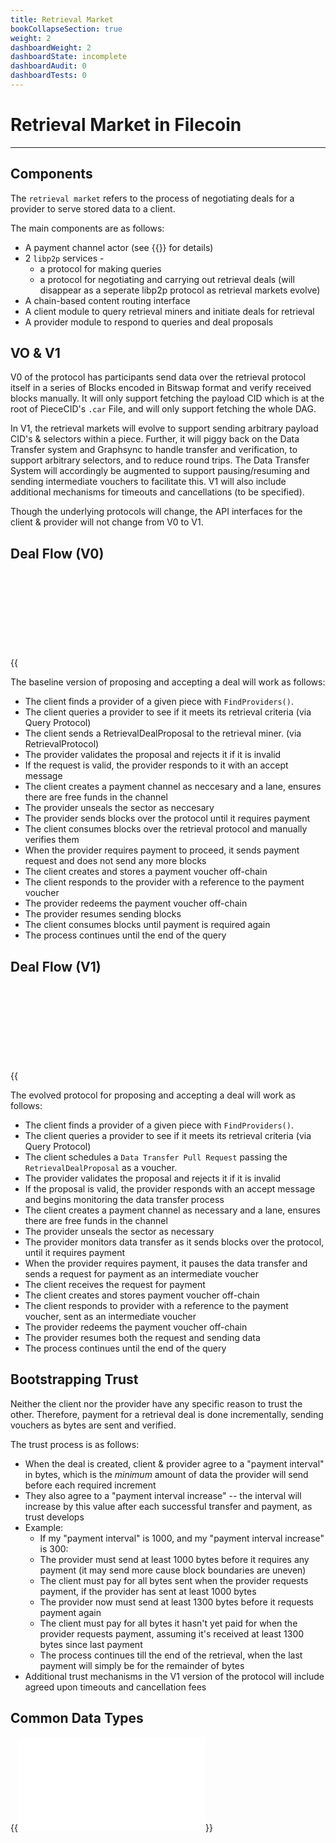 ```yaml
---
title: Retrieval Market
bookCollapseSection: true
weight: 2
dashboardWeight: 2
dashboardState: incomplete
dashboardAudit: 0
dashboardTests: 0
---
```


# Retrieval Market in Filecoin
---

## Components

The `retrieval market` refers to the process of negotiating deals for a provider to serve stored data to a client.

The main components are as follows:

- A payment channel actor (see {{<link payment_channel_actor>}} for details)
- 2 `libp2p` services - 
   - a protocol for making queries
   - a protocol for negotiating and carrying out retrieval deals (will disappear as a seperate libp2p protocol as retrieval markets evolve)
- A chain-based content routing interface
- A client module to query retrieval miners and initiate deals for retrieval
- A provider module to respond to queries and deal proposals

## VO & V1

V0 of the protocol has participants send data over the retrieval protocol itself in a series of Blocks encoded in Bitswap format and verify received blocks manually. It will only support fetching the payload CID which is at the root of PieceCID's `.car` File, and will only support fetching the whole DAG.

In V1, the retrieval markets will evolve to support sending arbitrary payload CID's & selectors within a piece. Further, it will piggy back on the Data Transfer system and Graphsync to handle transfer and verification, to support arbitrary selectors, and to reduce round trips.
The Data Transfer System will accordingly be augmented to support pausing/resuming and sending intermediate vouchers to facilitate this.
V1 will also include additional mechanisms for timeouts and cancellations (to be specified).

Though the underlying protocols will change, the API interfaces for the client & provider will not change from V0 to V1.

## Deal Flow (V0)

{{<svg src="retrieval_flow_v0.mmd.svg" title="Retrieval Flow - V0" >}}

The baseline version of proposing and accepting a deal will work as follows:

- The client finds a provider of a given piece with `FindProviders()`.
- The client queries a provider to see if it meets its retrieval criteria (via Query Protocol)
- The client sends a RetrievalDealProposal to the retrieval miner. (via RetrievalProtocol)
- The provider validates the proposal and rejects it if it is invalid
- If the request is valid, the provider responds to it with an accept message
- The client creates a payment channel as neccesary and a lane, ensures there are free funds in the channel
- The provider unseals the sector as neccesary
- The provider sends blocks over the protocol until it requires payment
- The client consumes blocks over the retrieval protocol and manually verifies them
- When the provider requires payment to proceed, it sends payment request and does not send any more blocks
- The client creates and stores a payment voucher off-chain
- The client responds to the provider with a reference to the payment voucher
- The provider redeems the payment voucher off-chain
- The provider resumes sending blocks
- The client consumes blocks until payment is required again
- The process continues until the end of the query

## Deal Flow (V1)

{{<svg src="retrieval_flow_v1.mmd.svg" title="Retrieval Flow - V1" >}}

The evolved protocol for proposing and accepting a deal will work as follows:

- The client finds a provider of a given piece with `FindProviders()`.
- The client queries a provider to see if it meets its retrieval criteria (via Query Protocol)
- The client schedules a `Data Transfer Pull Request` passing the `RetrievalDealProposal` as a voucher.
- The provider validates the proposal and rejects it if it is invalid
- If the proposal is valid, the provider responds with an accept message and begins monitoring the data transfer process
- The client creates a payment channel as necessary and a lane, ensures there are free funds in the channel
- The provider unseals the sector as necessary
- The provider monitors data transfer as it sends blocks over the protocol, until it requires payment
- When the provider requires payment, it pauses the data transfer and sends a request for payment as an intermediate voucher
- The client receives the request for payment
- The client creates and stores payment voucher off-chain
- The client responds to provider with a reference to the payment voucher, sent as an intermediate voucher
- The provider redeems the payment voucher off-chain
- The provider resumes both the request and sending data
- The process continues until the end of the query

## Bootstrapping Trust

Neither the client nor the provider have any specific reason to trust the other. Therefore, payment for a retrieval deal is done incrementally, sending vouchers as bytes are sent and verified.

The trust process is as follows:
- When the deal is created, client & provider agree to a "payment interval" in bytes, which is the _minimum_ amount of data the provider will send before each required increment
- They also agree to a "payment interval increase" -- the interval will increase by this value after each successful transfer and payment, as trust develops
- Example:
   - If my "payment interval" is 1000, and my "payment interval increase" is 300:
   - The provider must send at least 1000 bytes before it requires any payment (it may send more cause block boundaries are uneven)
   - The client must pay for all bytes sent when the provider requests payment, if the provider has sent at least 1000 bytes
   - The provider now must send at least 1300 bytes before it requests payment again
   - The client must pay for all bytes it hasn't yet paid for when the provider
   requests payment, assuming it's received at least 1300 bytes since last payment
   - The process continues till the end of the retrieval, when the last payment will simply be for the remainder of bytes
- Additional trust mechanisms in the V1 version of the protocol will include agreed upon timeouts and cancellation fees

## Common Data Types

{{<embed src="types.id" lang="go" >}}
